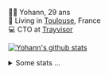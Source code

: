<p>
  👨🏻 <bold>Yohann</bold>, 29 ans<br/>
  💼 Living in <a href="https://www.google.com/maps?q=toulouse">Toulouse</a>, France<br/>
  💻 CTO at <a href="https://trayvisor.com/">Trayvisor</a><br/>
</p>

<a href="https://github.com/anuraghazra/github-readme-stats"><img align="center" src="https://github-readme-stats-dviw-8taegaswk-yohann84ls-projects.vercel.app//api?username=yohann84L&show_icons=true&include_all_commits=true" alt="Yohann's github stats" /> </a>


<details>
  <summary>Some stats ...</summary><br/>
  

<!--START_SECTION:waka-->
![Code Time](http://img.shields.io/badge/Code%20Time-1%2C195%20hrs%2052%20mins-blue)

![Profile Views](http://img.shields.io/badge/Profile%20Views-0-blue)

**🐱 My GitHub Data** 

> 📦 440.9 kB Used in GitHub's Storage 
 > 
> 🏆 150 Contributions in the Year 2025
 > 
> 🚫 Not Opted to Hire
 > 
> 📜 26 Public Repositories 
 > 
> 🔑 21 Private Repositories 
 > 
**I'm an Early 🐤** 

```text
🌞 Morning                20023 commits       ████████░░░░░░░░░░░░░░░░░   30.36 % 
🌆 Daytime                37777 commits       ██████████████░░░░░░░░░░░   57.27 % 
🌃 Evening                8027 commits        ███░░░░░░░░░░░░░░░░░░░░░░   12.17 % 
🌙 Night                  133 commits         ░░░░░░░░░░░░░░░░░░░░░░░░░   00.20 % 
```
📅 **I'm Most Productive on Wednesday** 

```text
Monday                   12396 commits       █████░░░░░░░░░░░░░░░░░░░░   18.79 % 
Tuesday                  12342 commits       █████░░░░░░░░░░░░░░░░░░░░   18.71 % 
Wednesday                13821 commits       █████░░░░░░░░░░░░░░░░░░░░   20.95 % 
Thursday                 13386 commits       █████░░░░░░░░░░░░░░░░░░░░   20.29 % 
Friday                   12772 commits       █████░░░░░░░░░░░░░░░░░░░░   19.36 % 
Saturday                 448 commits         ░░░░░░░░░░░░░░░░░░░░░░░░░   00.68 % 
Sunday                   795 commits         ░░░░░░░░░░░░░░░░░░░░░░░░░   01.21 % 
```


📊 **This Week I Spent My Time On** 

```text
🕑︎ Time Zone: Europe/Paris

💬 Programming Languages: 
HTML                     25 mins             █████████░░░░░░░░░░░░░░░░   34.66 % 
JSON                     20 mins             ███████░░░░░░░░░░░░░░░░░░   28.00 % 
Python                   18 mins             ██████░░░░░░░░░░░░░░░░░░░   25.02 % 
TypeScript               9 mins              ███░░░░░░░░░░░░░░░░░░░░░░   12.19 % 
CSS                      0 secs              ░░░░░░░░░░░░░░░░░░░░░░░░░   00.06 % 

🔥 Editors: 
VS Code                  1 hr 14 mins        █████████████████████████   99.61 % 
Zed                      0 secs              ░░░░░░░░░░░░░░░░░░░░░░░░░   00.39 % 

💻 Operating System: 
Mac                      1 hr 14 mins        █████████████████████████   100.00 % 
```

**I Mostly Code in Python** 

```text
Python                   25 repos            ██████████████░░░░░░░░░░░   54.35 % 
Jupyter Notebook         4 repos             ██░░░░░░░░░░░░░░░░░░░░░░░   08.70 % 
JavaScript               3 repos             ██░░░░░░░░░░░░░░░░░░░░░░░   06.52 % 
HTML                     2 repos             █░░░░░░░░░░░░░░░░░░░░░░░░   04.35 % 
Shell                    1 repo              █░░░░░░░░░░░░░░░░░░░░░░░░   02.17 % 
```




 Last Updated on 10/02/2025 00:37:40 UTC
<!--END_SECTION:waka-->
